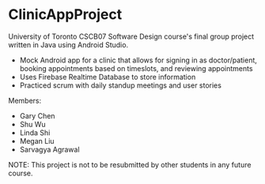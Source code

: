 # ClinicAppProject

University of Toronto CSCB07 Software Design course's final group project written in Java using Android Studio.
- Mock Android app for a clinic that allows for signing in as doctor/patient, booking appointments based on timeslots, and reviewing appointments 
- Uses Firebase Realtime Database to store information
- Practiced scrum with daily standup meetings and user stories

Members:
- Gary Chen
- Shu Wu
- Linda Shi
- Megan Liu
- Sarvagya Agrawal

NOTE: This project is not to be resubmitted by other students in any future course.
